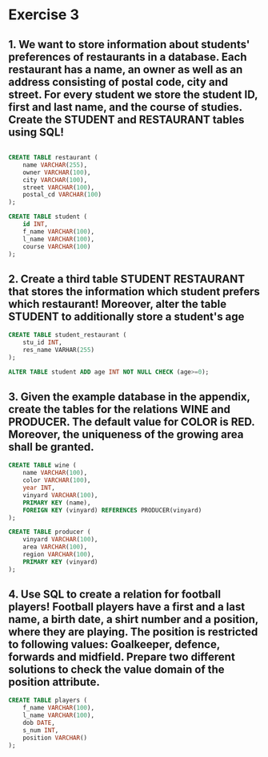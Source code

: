 # Exercise 3

## 1. We want to store information about students' preferences of restaurants in a database. Each restaurant has a name, an owner as well as an address consisting of postal code, city and street. For every student we store the student ID, first and last name, and the course of studies. Create the STUDENT and RESTAURANT tables using SQL!

```sql

CREATE TABLE restaurant (
    name VARCHAR(255),
    owner VARCHAR(100),
    city VARCHAR(100),
    street VARCHAR(100),
    postal_cd VARCHAR(100)
);

CREATE TABLE student (
    id INT,
    f_name VARCHAR(100),
    l_name VARCHAR(100),
    course VARCHAR(100)
);
```

## 2. Create a third table STUDENT RESTAURANT that stores the information which student prefers which restaurant! Moreover, alter the table STUDENT to additionally store a student's age 

```sql
CREATE TABLE student_restaurant (
    stu_id INT,
    res_name VARHAR(255)
);

ALTER TABLE student ADD age INT NOT NULL CHECK (age>=0);
```

## 3. Given the example database in the appendix, create the tables for the relations WINE and PRODUCER. The default value for COLOR is RED. Moreover, the uniqueness of the growing area shall be granted.

```sql
CREATE TABLE wine (
    name VARCHAR(100),
    color VARCHAR(100),
    year INT,
    vinyard VARCHAR(100),
    PRIMARY KEY (name),
    FOREIGN KEY (vinyard) REFERENCES PRODUCER(vinyard)
);

CREATE TABLE producer (
    vinyard VARCHAR(100),
    area VARCHAR(100),
    region VARCHAR(100),
    PRIMARY KEY (vinyard)
);
```

## 4. Use SQL to create a relation for football players! Football players have a first and a last name, a birth date, a shirt number and a position, where they are playing. The position is restricted to following values: Goalkeeper, defence, forwards and midfield. Prepare two different solutions to check the value domain of the position attribute.

```sql
CREATE TABLE players (
    f_name VARCHAR(100),
    l_name VARCHAR(100),
    dob DATE,
    s_num INT,
    position VARCHAR()
);
